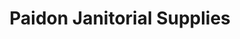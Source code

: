 ---
title: "Paidon Janitorial Supplies"
url: /aberdeen/paidon-janitorial-supplies/
shop: Baustoffe
---